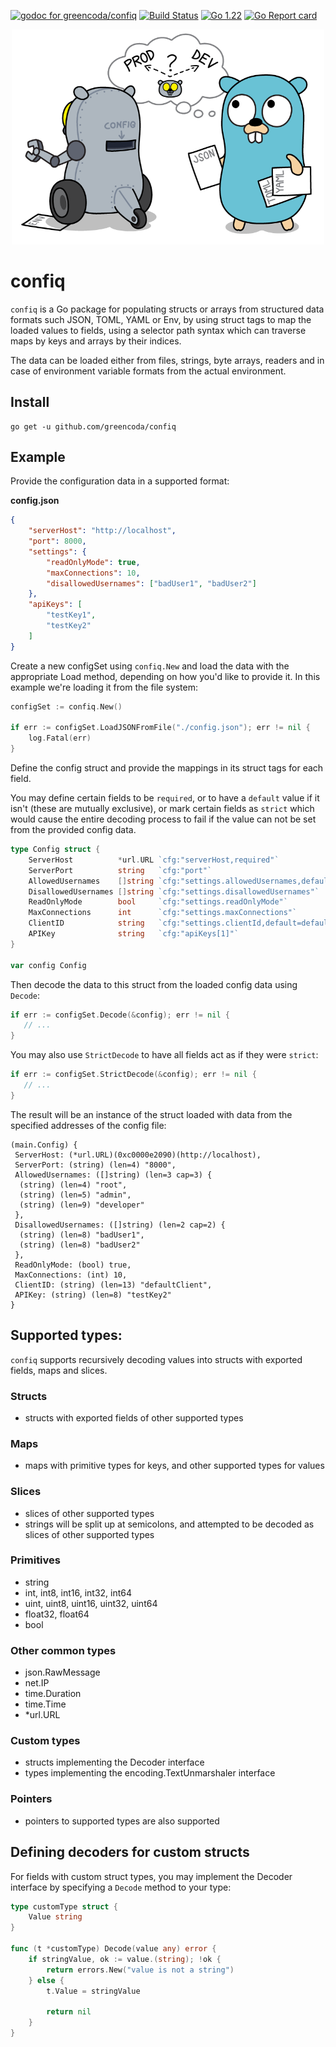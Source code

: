 [![godoc for greencoda/confiq][godoc-badge]][godoc-url]
[![Build Status][actions-badge]][actions-url]
[![Go 1.22][goversion-badge]][goversion-url]
[![Go Report card][goreportcard-badge]][goreportcard-url]

<p align="center"><img src=".github/splash_image.png" width="500"></p>

# confiq

`confiq` is a Go package for populating structs or arrays from structured data formats such JSON, TOML, YAML or Env, by using struct tags to map the loaded values to fields, using a selector path syntax which can traverse maps by keys and arrays by their indices.

The data can be loaded either from files, strings, byte arrays, readers and in case of environment variable formats from the actual environment.

## Install

```shell
go get -u github.com/greencoda/confiq
```

## Example

Provide the configuration data in a supported format:

**config.json**
``` json
{
    "serverHost": "http://localhost",
    "port": 8000,
    "settings": {
        "readOnlyMode": true,
        "maxConnections": 10,
        "disallowedUsernames": ["badUser1", "badUser2"]
    },
    "apiKeys": [
        "testKey1",
        "testKey2"
    ]
}
```

Create a new configSet using `confiq.New` and load the data with the appropriate Load method, depending on how you'd like to provide it.
In this example we're loading it from the file system:

``` go
configSet := confiq.New()

if err := configSet.LoadJSONFromFile("./config.json"); err != nil {
    log.Fatal(err)
}
```

Define the config struct and provide the mappings in its struct tags for each field.

You may define certain fields to be `required`, or to have a `default` value if it isn't (these are mutually exclusive),
or mark certain fields as `strict` which would cause the entire decoding process to fail if the value can not be set from the provided config data.

``` go
type Config struct {
	ServerHost          *url.URL `cfg:"serverHost,required"`
	ServerPort          string   `cfg:"port"`
	AllowedUsernames    []string `cfg:"settings.allowedUsernames,default=root;admin;developer"`
	DisallowedUsernames []string `cfg:"settings.disallowedUsernames"`
	ReadOnlyMode        bool     `cfg:"settings.readOnlyMode"`
	MaxConnections      int      `cfg:"settings.maxConnections"`
	ClientID            string   `cfg:"settings.clientId,default=defaultClient"`
	APIKey              string   `cfg:"apiKeys[1]"`
}

var config Config
```

Then decode the data to this struct from the loaded config data using `Decode`:

``` go
if err := configSet.Decode(&config); err != nil {
   // ...
}
```

You may also use `StrictDecode` to have all fields act as if they were `strict`:

``` go
if err := configSet.StrictDecode(&config); err != nil {
   // ...
}
```

The result will be an instance of the struct loaded with data from the specified addresses of the config file:
```
(main.Config) {
 ServerHost: (*url.URL)(0xc0000e2090)(http://localhost),
 ServerPort: (string) (len=4) "8000",
 AllowedUsernames: ([]string) (len=3 cap=3) {
  (string) (len=4) "root",
  (string) (len=5) "admin",
  (string) (len=9) "developer"
 },
 DisallowedUsernames: ([]string) (len=2 cap=2) {
  (string) (len=8) "badUser1",
  (string) (len=8) "badUser2"
 },
 ReadOnlyMode: (bool) true,
 MaxConnections: (int) 10,
 ClientID: (string) (len=13) "defaultClient",
 APIKey: (string) (len=8) "testKey2"
}
```

## Supported types:

`confiq` supports recursively decoding values into structs with exported fields, maps and slices.

### Structs
- structs with exported fields of other supported types

### Maps
- maps with primitive types for keys, and other supported types for values

### Slices
- slices of other supported types
- strings will be split up at semicolons, and attempted to be decoded as slices of other supported types

### Primitives
- string
- int, int8, int16, int32, int64
- uint, uint8, uint16, uint32, uint64
- float32, float64
- bool

### Other common types
- json.RawMessage
- net.IP
- time.Duration
- time.Time
- *url.URL

### Custom types
- structs implementing the Decoder interface
- types implementing the encoding.TextUnmarshaler interface

### Pointers
- pointers to supported types are also supported

## Defining decoders for custom structs
For fields with custom struct types, you may implement the Decoder interface by specifying a `Decode` method to your type:

```go
type customType struct {
	Value string
}

func (t *customType) Decode(value any) error {
	if stringValue, ok := value.(string); !ok {
		return errors.New("value is not a string")
	} else {
		t.Value = stringValue

		return nil
	}
}
```

[godoc-badge]: https://pkg.go.dev/badge/github.com/greencoda/confiq
[godoc-url]: https://pkg.go.dev/github.com/greencoda/confiq
[actions-badge]: https://github.com/greencoda/confiq/actions/workflows/test.yml/badge.svg
[actions-url]: https://github.com/greencoda/confiq/actions/workflows/test.yml
[goversion-badge]: https://img.shields.io/badge/Go-1.22-%2300ADD8?logo=go
[goversion-url]: https://golang.org/doc/go1.22
[goreportcard-badge]: https://goreportcard.com/badge/github.com/greencoda/confiq
[goreportcard-url]: https://goreportcard.com/report/github.com/greencoda/confiq
